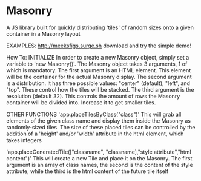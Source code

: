# Masonry
A JS library built for quickly distributing 'tiles' of random sizes onto a given container in a Masonry layout

EXAMPLES:
http://meeksfigs.surge.sh
download and try the simple demo!


How To:
INITIALIZE
In order to create a new Masonry object, simply set a variable to 'new Masonry()'. The Masonry object takes 3 arguments, 1 of which is mandatory.
The first argument is an HTML element. This element will be the container for the actual Masonry display.
The second argument is a distribution. It has three possible values: "center" (default), "left", and "top". These control how the tiles will be stacked.
The third argument is the resolution (default 32). This controls the amount of rows the Masonry container will be divided into. Increase it to get smaller tiles.

OTHER FUNCTIONS
'app.placeTilesByClass("class")'
  This will grab all elements of the given class name and display them inside the Masonry as randomly-sized tiles.
  The size of these placed tiles can be controlled by the addition of a 'height' and/or 'width' attribute in the html element, which takes integers
 
'app.placeGeneratedTile(["classname", "classname],"style attribute","html content")'
  This will create a new Tile and place it on the Masonry. The first argument is an array of class names, the second is the content of the style attribute, while the third is the html content of the future tile itself
